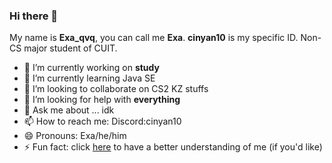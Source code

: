### Hi there 👋
My name is **Exa_qvq**, you can call me **Exa**. **cinyan10** is my ​specific ID.
Non-CS major student of CUIT.
- 🔭 I’m currently working on **study**
- 🌱 I’m currently learning Java SE
- 👯 I’m looking to collaborate on CS2 KZ stuffs
- 🤔 I’m looking for help with **everything**
- 💬 Ask me about ... idk
- 📫 How to reach me: Discord:cinyan10
- 😄 Pronouns: Exa/he/him
- ⚡ Fun fact: click [here](https://cinyan10.githun.io/) to have a better understanding of me (if you'd like)
  
<!--
**Cinyan10/cinyan10** is a ✨ _special_ ✨ repository because its `README.md` (this file) appears on your GitHub profile.

Here are some ideas to get you started:

- 🔭 I’m currently working on ...
- 🌱 I’m currently learning ...
- 👯 I’m looking to collaborate on ...
- 🤔 I’m looking for help with ...
- 💬 Ask me about ...
- 📫 How to reach me: ...
- 😄 Pronouns: ...
- ⚡ Fun fact: ...
-->
